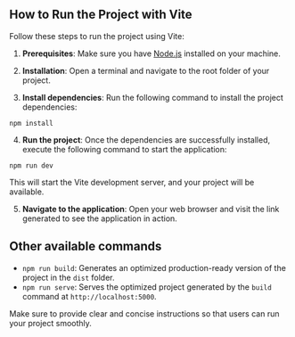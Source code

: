 ## How to Run the Project with Vite

Follow these steps to run the project using Vite:

1. **Prerequisites**: Make sure you have [Node.js](https://nodejs.org) installed on your machine.

2. **Installation**: Open a terminal and navigate to the root folder of your project.

3. **Install dependencies**: Run the following command to install the project dependencies:

```
npm install
```

4. **Run the project**: Once the dependencies are successfully installed, execute the following command to start the application:

```
npm run dev
```

This will start the Vite development server, and your project will be available.

5. **Navigate to the application**: Open your web browser and visit the link generated to see the application in action.

## Other available commands

- `npm run build`: Generates an optimized production-ready version of the project in the `dist` folder.
- `npm run serve`: Serves the optimized project generated by the `build` command at `http://localhost:5000`.

Make sure to provide clear and concise instructions so that users can run your project smoothly.
